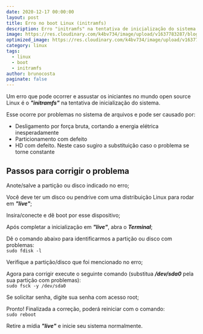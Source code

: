 ```yaml
---
date: 2020-12-17 00:00:00
layout: post
title: Erro no boot Linux (initramfs)
description: Erro "initramfs" na tentativa de inicialização do sistema.
image: https://res.cloudinary.com/k4bv734/image/upload/v1637783287/blog/initramfs_wuwsz0.jpg
optimized_image: https://res.cloudinary.com/k4bv734/image/upload/v1637783287/blog/initramfs_optimized_ye7cry.jpg
category: linux
tags:
  - linux
  - boot
  - initramfs
author: brunocosta
paginate: false
---
```

Um erro que pode ocorrer e assustar os iniciantes no mundo open source Linux é o ***"initramfs"*** na tentativa de inicialização do sistema.


Esse ocorre por problemas no sistema de arquivos e pode ser causado por:
* Desligamento por força bruta, cortando a energia elétrica inesperadamente
* Particionamento com defeito
* HD com defeito. Neste caso sugiro a substituição caso o problema se torne constante


## Passos para corrigir o problema 

Anote/salve a partição ou disco indicado no erro;


Você deve ter um disco ou pendrive com uma distribuição Linux para rodar em ***"live"***;


Insira/conecte e dê boot por esse dispositivo;


Após completar a inicialização em ***"live"***, abra o ***Terminal***;


Dê o comando abaixo para identificarmos a partição ou disco com problemas:  
`sudo fdisk -l` 


Verifique a partição/disco que foi mencionado no erro;


Agora para corrigir execute o seguinte comando (substitua ***/dev/sda0*** pela sua partição com problemas):  
`sudo fsck -y /dev/sda0`


Se solicitar senha, digite sua senha com acesso root; 


Pronto! Finalizada a correção, poderá reiniciar com o comando:   
`sudo reboot` 


Retire a mídia ***"live"*** e inicie seu sistema normalmente.